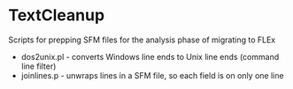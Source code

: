 # TextCleanup
Scripts for prepping SFM files for the analysis phase of migrating to FLEx

+ dos2unix.pl - converts Windows line ends to Unix line ends (command line filter)
+ joinlines.p - unwraps lines in a SFM file, so each field is on only one line
